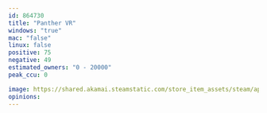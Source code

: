 ```yaml
---
id: 864730
title: "Panther VR"
windows: "true"
mac: "false"
linux: false
positive: 75
negative: 49
estimated_owners: "0 - 20000"
peak_ccu: 0

image: https://shared.akamai.steamstatic.com/store_item_assets/steam/apps/864730/header.jpg?t=1667047045
opinions:
---
```

